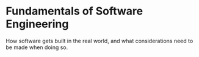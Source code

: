 Fundamentals of Software Engineering
=

How software gets built in the real world, and what considerations need to be made when doing so.
